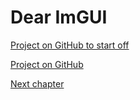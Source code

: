 # Dear ImGUI

[Project on GitHub to start off](https://github.com/GraphicsProgramming/learnd3d11/tree/main/src/Cpp/1-getting-started/1-3-2-LoadingMeshes-Refactored)




[Project on GitHub](https://github.com/GraphicsProgramming/learnd3d11/tree/main/src/Cpp/1-getting-started/1-3-3-DearImGui)

[Next chapter](./1-3-4-depth-buffer.md)
